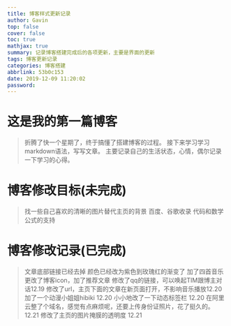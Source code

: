 ```yaml
---
title: 博客样式更新记录
author: Gavin
top: false
cover: false
toc: true
mathjax: true
summary: 记录博客搭建完成后的各项更新，主要是界面的更新
tags: 博客更新记录
categories: 博客搭建
abbrlink: 53b0c153
date: 2019-12-09 11:20:02
password:
---
```


# 这是我的第一篇博客
>折腾了快一个星期了，终于搞懂了搭建博客的过程。
>接下来学习学习markdown语法，写写文章。
>主要记录自己的生活状态，心情，偶尔记录一下学习的心得。

# 博客修改目标(未完成)
>找一些自己喜欢的清晰的图片替代主页的背景
>百度、谷歌收录
>代码和数学公式的支持

# 博客修改记录(已完成)
>文章底部链接已经去掉
>颜色已经改为紫色到玫瑰红的渐变了
>加了四首音乐
>更改了博客icon，加了推荐文章
>修改了qq的链接，可以唤起TIM跟博主对话12.19
>修改了url，主页下面的文章在新页面打开，不影响音乐播放12.20
>加了一个动漫小姐姐hibiki 12.20
>小小地改了一下动态标签栏 12.20
>在阿里云整了个域名，感觉有点麻烦呢，还要上传身份证照片，花了挺久的。12.21
>修改了主页的图片掩膜的透明度 12.21


